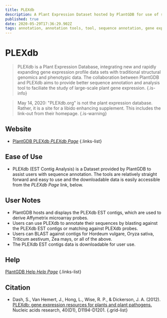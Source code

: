 ```yaml
---
title: PLEXdb
description: A Plant Expression Dataset hosted by PlantGDB for use of sequence annotation.
published: true
date: 2020-05-29T17:36:29.902Z
tags: annotation, annotation tools, tool, sequence annotation, gene expression, phenotype, plant
---
```


# PLEXdb

> PLEXdb is a Plant Expression Database, integrating new and rapidly expanding gene expression profile data sets with traditional structural genomics and phenotypic data. The collaboration between PlantGDB and PLEXdb aims to provide better sequence annotation and analysis tool to faciliate the study of large-scale plant gene expression.
{.is-info}

> May 14, 2020: "PLEXdb.org" is not the plant expression database. Rather, it is a site for a libido enhancing supplement.  This includes the link-out from their homepage.
{.is-warning}

## Website

- [PlantGDB PLEXdb *PLEXdb Page*](http://www.plantgdb.org/prj/PLEXdb/)
{.links-list}

## Ease of Use

- PLEXdb (EST Contig Analysis) is a Dataset provided by PlantGDB to assist users with sequence annotation.  The tools are relatively straight forward and easy to use and the downloadable data is easily accessible from the *PLEXdb Page* link, below.

## User Notes

- PlantGDB hosts and displays the PLEXdb EST contigs, which are used to derive Affymetrix microarray probes.
- Users can use PLEXdb to annotate their sequences by blasting against the PLEXdb EST contigs or matching against PLEXdb probes.
- Users can BLAST against contigs for Hordeum vulgare, Oryza sativa, Triticum aestivum, Zea mays, or all of the above. 
- The PLEXdb EST contigs data is downloadable for user use. 


## Help

 [PlantGDB Help *Help Page*](http://www.plantgdb.org/help/)
{.links-list}

## Citation

- Dash, S., Van Hemert, J., Hong, L., Wise, R. P., & Dickerson, J. A. (2012). [PLEXdb: gene expression resources for plants and plant pathogens.](https://academic.oup.com/nar/article/40/D1/D1194/2903561) Nucleic acids research, 40(D1), D1194-D1201.
{.grid-list}
